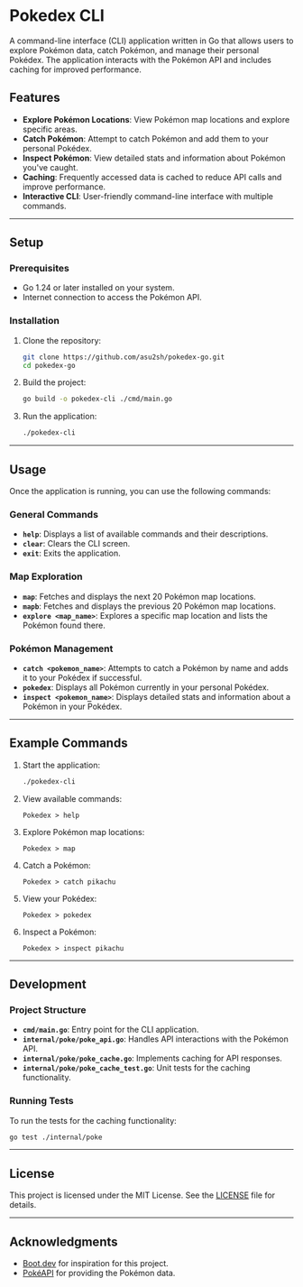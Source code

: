 # Pokedex CLI

A command-line interface (CLI) application written in Go that allows users to explore Pokémon data, catch Pokémon, and manage their personal Pokédex. The application interacts with the Pokémon API and includes caching for improved performance.

## Features

- **Explore Pokémon Locations**: View Pokémon map locations and explore specific areas.
- **Catch Pokémon**: Attempt to catch Pokémon and add them to your personal Pokédex.
- **Inspect Pokémon**: View detailed stats and information about Pokémon you've caught.
- **Caching**: Frequently accessed data is cached to reduce API calls and improve performance.
- **Interactive CLI**: User-friendly command-line interface with multiple commands.

---

## Setup

### Prerequisites

- Go 1.24 or later installed on your system.
- Internet connection to access the Pokémon API.

### Installation

1. Clone the repository:
   ```bash
   git clone https://github.com/asu2sh/pokedex-go.git
   cd pokedex-go
   ```

2. Build the project:
   ```bash
   go build -o pokedex-cli ./cmd/main.go
   ```

3. Run the application:
   ```bash
   ./pokedex-cli
   ```

---

## Usage

Once the application is running, you can use the following commands:

### General Commands

- **`help`**: Displays a list of available commands and their descriptions.
- **`clear`**: Clears the CLI screen.
- **`exit`**: Exits the application.

### Map Exploration

- **`map`**: Fetches and displays the next 20 Pokémon map locations.
- **`mapb`**: Fetches and displays the previous 20 Pokémon map locations.
- **`explore <map_name>`**: Explores a specific map location and lists the Pokémon found there.

### Pokémon Management

- **`catch <pokemon_name>`**: Attempts to catch a Pokémon by name and adds it to your Pokédex if successful.
- **`pokedex`**: Displays all Pokémon currently in your personal Pokédex.
- **`inspect <pokemon_name>`**: Displays detailed stats and information about a Pokémon in your Pokédex.

---

## Example Commands

1. Start the application:
   ```bash
   ./pokedex-cli
   ```

2. View available commands:
   ```
   Pokedex > help
   ```

3. Explore Pokémon map locations:
   ```
   Pokedex > map
   ```

4. Catch a Pokémon:
   ```
   Pokedex > catch pikachu
   ```

5. View your Pokédex:
   ```
   Pokedex > pokedex
   ```

6. Inspect a Pokémon:
   ```
   Pokedex > inspect pikachu
   ```

---

## Development

### Project Structure

- **`cmd/main.go`**: Entry point for the CLI application.
- **`internal/poke/poke_api.go`**: Handles API interactions with the Pokémon API.
- **`internal/poke/poke_cache.go`**: Implements caching for API responses.
- **`internal/poke/poke_cache_test.go`**: Unit tests for the caching functionality.

### Running Tests

To run the tests for the caching functionality:
```bash
go test ./internal/poke
```

---

## License

This project is licensed under the MIT License. See the [LICENSE](LICENSE) file for details.

---

## Acknowledgments

- [Boot.dev](https://boot.dev/) for inspiration for this project.
- [PokéAPI](https://pokeapi.co/) for providing the Pokémon data.